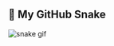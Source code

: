 ## 🐍 My GitHub Snake
![snake gif](https://github.com/WahyuSatrio505/WahyuSatrio505/blob/output/github-contribution-grid-snake.svg)

